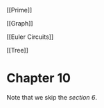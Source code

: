 [[Prime]]

[[Graph]]

[[Euler Circuits]]

[[Tree]]



# Chapter 10

Note that we skip the *section 6*.

